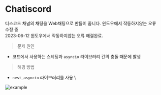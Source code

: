 # Chatiscord
디스코드 채널의 채팅을 Web채팅으로 만들어 줍니다.
윈도우에서 작동하지않는 오류 수정 중  
2023-06-12 윈도우에서 작동하지않는 오류 해결완료.
> 문제 원인
- 코드에서 사용하는 스레딩과 `asyncio` 라이브러리 간의 충돌 때문에 발생
> 해경 방법
- `nest_asyncio` 라이브러리를 사용
\


  
  
  
  
![example](https://raw.githubusercontent.com/apwlq/Chatiscord/master/example.gif?raw=true)

